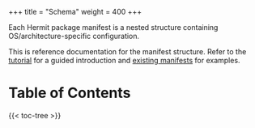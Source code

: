 +++
title = "Schema"
weight = 400
+++

Each Hermit package manifest is a nested structure containing
OS/architecture-specific configuration.

This is reference documentation for the manifest structure. Refer to the
[tutorial](../tutorial) for a guided introduction and
[existing manifests](https://github.com/cashapp/hermit-packages) for examples.

# Table of Contents

{{< toc-tree >}}